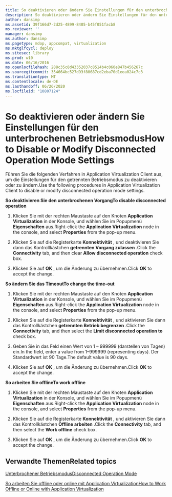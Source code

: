 ```yaml
---
title: So deaktivieren oder ändern Sie Einstellungen für den unterbrochenen Betriebsmodus
description: So deaktivieren oder ändern Sie Einstellungen für den unterbrochenen Betriebsmodus
author: dansimp
ms.assetid: 39f166d7-2d25-4899-8405-b45f051facb8
ms.reviewer: ''
manager: dansimp
ms.author: dansimp
ms.pagetype: mdop, appcompat, virtualization
ms.mktglfcycl: deploy
ms.sitesec: library
ms.prod: w10
ms.date: 06/16/2016
ms.openlocfilehash: 288c35c8d43352037c8514b4c060e847b456267c
ms.sourcegitcommit: 354664bc527d93f80687cd2eba70d1eea024c7c3
ms.translationtype: MT
ms.contentlocale: de-DE
ms.lasthandoff: 06/26/2020
ms.locfileid: "10807124"
---
```

# <span data-ttu-id="1912a-103">So deaktivieren oder ändern Sie Einstellungen für den unterbrochenen Betriebsmodus</span><span class="sxs-lookup"><span data-stu-id="1912a-103">How to Disable or Modify Disconnected Operation Mode Settings</span></span>


<span data-ttu-id="1912a-104">Führen Sie die folgenden Verfahren in Application Virtualization Client aus, um die Einstellungen für den getrennten Betriebsmodus zu deaktivieren oder zu ändern.</span><span class="sxs-lookup"><span data-stu-id="1912a-104">Use the following procedures in Application Virtualization Client to disable or modify disconnected operation mode settings.</span></span>

**<span data-ttu-id="1912a-105">So deaktivieren Sie den unterbrochenen Vorgang</span><span class="sxs-lookup"><span data-stu-id="1912a-105">To disable disconnected operation</span></span>**

1.  <span data-ttu-id="1912a-106">Klicken Sie mit der rechten Maustaste auf den Knoten **Application Virtualization** in der Konsole, und wählen Sie im Popupmenü **Eigenschaften** aus.</span><span class="sxs-lookup"><span data-stu-id="1912a-106">Right-click the **Application Virtualization** node in the console, and select **Properties** from the pop-up menu.</span></span>

2.  <span data-ttu-id="1912a-107">Klicken Sie auf die Registerkarte **Konnektivität** , und deaktivieren Sie dann das Kontrollkästchen **getrennten Vorgang zulassen** .</span><span class="sxs-lookup"><span data-stu-id="1912a-107">Click the **Connectivity** tab, and then clear **Allow disconnected operation** check box.</span></span>

3.  <span data-ttu-id="1912a-108">Klicken Sie auf **OK** , um die Änderung zu übernehmen.</span><span class="sxs-lookup"><span data-stu-id="1912a-108">Click **OK** to accept the change.</span></span>

**<span data-ttu-id="1912a-109">So ändern Sie das Timeout</span><span class="sxs-lookup"><span data-stu-id="1912a-109">To change the time-out</span></span>**

1.  <span data-ttu-id="1912a-110">Klicken Sie mit der rechten Maustaste auf den Knoten **Application Virtualization** in der Konsole, und wählen Sie im Popupmenü **Eigenschaften** aus.</span><span class="sxs-lookup"><span data-stu-id="1912a-110">Right-click the **Application Virtualization** node in the console, and select **Properties** from the pop-up menu.</span></span>

2.  <span data-ttu-id="1912a-111">Klicken Sie auf die Registerkarte **Konnektivität** , und aktivieren Sie dann das Kontrollkästchen **getrennten Betrieb begrenzen** .</span><span class="sxs-lookup"><span data-stu-id="1912a-111">Click the **Connectivity** tab, and then select the **Limit disconnected operation to** check box.</span></span>

3.  <span data-ttu-id="1912a-112">Geben Sie in das Feld einen Wert von 1 – 999999 (darstellen von Tagen) ein.</span><span class="sxs-lookup"><span data-stu-id="1912a-112">In the field, enter a value from 1–999999 (representing days).</span></span> <span data-ttu-id="1912a-113">Der Standardwert ist 90 Tage.</span><span class="sxs-lookup"><span data-stu-id="1912a-113">The default value is 90 days.</span></span>

4.  <span data-ttu-id="1912a-114">Klicken Sie auf **OK** , um die Änderung zu übernehmen.</span><span class="sxs-lookup"><span data-stu-id="1912a-114">Click **OK** to accept the change.</span></span>

**<span data-ttu-id="1912a-115">So arbeiten Sie offline</span><span class="sxs-lookup"><span data-stu-id="1912a-115">To work offline</span></span>**

1.  <span data-ttu-id="1912a-116">Klicken Sie mit der rechten Maustaste auf den Knoten **Application Virtualization** in der Konsole, und wählen Sie im Popupmenü **Eigenschaften** aus.</span><span class="sxs-lookup"><span data-stu-id="1912a-116">Right-click the **Application Virtualization** node in the console, and select **Properties** from the pop-up menu.</span></span>

2.  <span data-ttu-id="1912a-117">Klicken Sie auf die Registerkarte **Konnektivität** , und aktivieren Sie dann das Kontrollkästchen **Offline arbeiten** .</span><span class="sxs-lookup"><span data-stu-id="1912a-117">Click the **Connectivity** tab, and then select the **Work offline** check box.</span></span>

3.  <span data-ttu-id="1912a-118">Klicken Sie auf **OK** , um die Änderung zu übernehmen.</span><span class="sxs-lookup"><span data-stu-id="1912a-118">Click **OK** to accept the change.</span></span>

## <span data-ttu-id="1912a-119">Verwandte Themen</span><span class="sxs-lookup"><span data-stu-id="1912a-119">Related topics</span></span>


[<span data-ttu-id="1912a-120">Unterbrochener Betriebsmodus</span><span class="sxs-lookup"><span data-stu-id="1912a-120">Disconnected Operation Mode</span></span>](disconnected-operation-mode.md)

[<span data-ttu-id="1912a-121">So arbeiten Sie offline oder online mit Application Virtualization</span><span class="sxs-lookup"><span data-stu-id="1912a-121">How to Work Offline or Online with Application Virtualization</span></span>](how-to-work-offline-or-online-with-application-virtualization.md)

 

 





